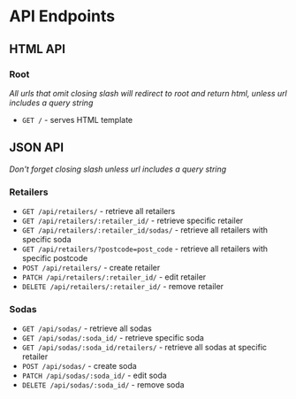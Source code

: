 # API Endpoints

## HTML API

### Root
*All urls that omit closing slash will redirect to root and return html, unless url includes a query string*

- `GET /` - serves HTML template  



## JSON API
*Don't forget closing slash unless url includes a query string*

### Retailers

- `GET /api/retailers/` - retrieve all retailers
- `GET /api/retailers/:retailer_id/` - retrieve specific retailer
- `GET /api/retailers/:retailer_id/sodas/` - retrieve all retailers with specific soda
- `GET /api/retailers/?postcode=post_code` - retrieve all retailers with specific postcode
- `POST /api/retailers/` - create retailer
- `PATCH /api/retailers/:retailer_id/` - edit retailer
- `DELETE /api/retailers/:retailer_id/` - remove retailer


### Sodas

- `GET /api/sodas/` - retrieve all sodas
- `GET /api/sodas/:soda_id/` - retrieve specific soda
- `GET /api/sodas/:soda_id/retailers/` - retrieve all sodas at specific retailer
- `POST /api/sodas/` - create soda
- `PATCH /api/sodas/:soda_id/` - edit soda
- `DELETE /api/sodas/:soda_id/` - remove soda

